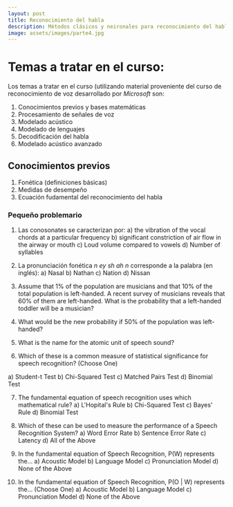 ```yaml
---
layout: post
title: Reconocimiento del habla
description: Métodos clásicos y neironales para reconocimiento del habla
image: assets/images/parte4.jpg
---
```


# Temas a tratar en el curso:

Los temas a tratar en el curso (utilizando material proveniente del curso de reconocimiento de voz desarrollado por *Microsoft* son:

1. Conocimientos previos y bases matemáticas
2. Procesamiento de señales de voz
3. Modelado acústico
4. Modelado de lenguajes
5. Decodificación del habla
6. Modelado acústico avanzado

## Conocimientos previos

1. Fonética (definiciones básicas)
2. Medidas de desempeño
3. Ecuación fudamental del reconocimiento del habla

### Pequeño problemario

1. Las conosonates se caracterizan por:
  a) the vibration of the vocal chords at a particular frequency 
  b) significant constriction of air flow in the airway or mouth
  c) Loud volume compared to vowels
  d) Number of syllables

2. La pronunciación fonética *n ey sh ah n* corresponde a la palabra (en inglés):
  a) Nasal
  b) Nathan
  c) Nation
  d) Nissan

3. Assume that 1% of the population are musicians and that 10% of the total population is left-handed. A recent survey of musicians reveals that 60% of them are left-handed. What is the probability that a left-handed toddler will be a musician? 

4. What would be the new probability if 50% of the population was left-handed? 

5. What is the name for the atomic unit of speech sound? 

6. Which of these is a common measure of statistical significance for speech recognition? (Choose One)

  a) Student-t Test
  b) Chi-Squared Test
  c) Matched Pairs Test
  d) Binomial Test

7. The fundamental equation of speech recognition uses which mathematical rule? 
  a) L'Hopital's Rule
  b) Chi-Squared Test
  c) Bayes' Rule
  d) Binomial Test

8. Which of these can be used to measure the performance of a Speech Recognition System? 
  a) Word Error Rate
  b) Sentence Error Rate
  c) Latency
  d) All of the Above

9. In the fundamental equation of Speech Recognition, P(W) represents the... 
  a) Acoustic Model
  b) Language Model
  c) Pronunciation Model
  d) None of the Above

10. In the fundamental equation of Speech Recognition, P(O | W) represents the... (Choose One)
  a) Acoustic Model
  b) Language Model
  c) Pronunciation Model
  d) None of the Above

